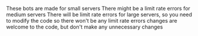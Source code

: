 These bots are made for small servers 
There might be a limit rate errors for medium servers 
There will be limit rate errors for large servers, so you need to modify the code so there won't be any limit rate errors 
changes are welcome to the code, but don't make any unnecessary changes 
